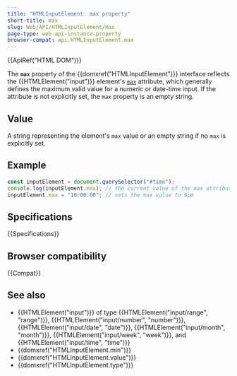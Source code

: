 ```yaml
---
title: "HTMLInputElement: max property"
short-title: max
slug: Web/API/HTMLInputElement/max
page-type: web-api-instance-property
browser-compat: api.HTMLInputElement.max
---
```


{{ApiRef("HTML DOM")}}

The **`max`** property of the {{domxref("HTMLInputElement")}} interface reflects the {{HTMLElement("input")}} element's [`max`](/en-US/docs/Web/HTML/Reference/Element/input#max) attribute, which generally defines the maximum valid value for a numeric or date-time input. If the attribute is not explicitly set, the `max` property is an empty string.

## Value

A string representing the element's `max` value or an empty string if no `max` is explicitly set.

## Example

```js
const inputElement = document.querySelector("#time");
console.log(inputElement.max); // the current value of the max attribute
inputElement.max = "18:00:00"; // sets the max value to 6pm
```

## Specifications

{{Specifications}}

## Browser compatibility

{{Compat}}

## See also

- {{HTMLElement("input")}} of type {{HTMLElement("input/range", "range")}}, {{HTMLElement("input/number", "number")}}, {{HTMLElement("input/date", "date")}}, {{HTMLElement("input/month", "month")}}, {{HTMLElement("input/week", "week")}}, and {{HTMLElement("input/time", "time")}}
- {{domxref("HTMLInputElement.min")}}
- {{domxref("HTMLInputElement.value")}}
- {{domxref("HTMLInputElement.type")}}
